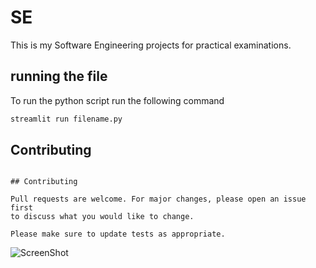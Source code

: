 # SE

This is my Software Engineering projects for practical examinations.

## running the file

To run the python script run the following command

```bash
streamlit run filename.py
```

## Contributing

```

## Contributing

Pull requests are welcome. For major changes, please open an issue first
to discuss what you would like to change.

Please make sure to update tests as appropriate.
```

![ScreenShot](/desktop/d1.png)
